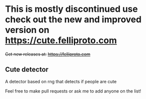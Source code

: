 # This is mostly discontinued use check out the new and improved version on https://cute.felliproto.com

~~Get new releases at:~~
~~https://felliproto.com~~

## Cute detector

A detector based on rng that detects if people are cute

Feel free to make pull requests or ask me to add anyone on the list!
